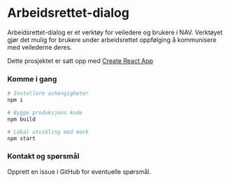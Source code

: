 # Arbeidsrettet-dialog

Arbeidsrettet-dialog er et verktøy for veiledere og brukere i NAV. Verktøyet gjør det mulig for brukere under arbeidsrettet oppfølging å kommunisere med veilederne deres.

Dette prosjektet er satt opp med [Create React App](https://github.com/facebook/create-react-app)

### Komme i gang

```sh
# Installere avhengigheter
npm i

# Bygge produksjons kode
npm build

# Lokal utvikling med mock
npm start

```

### Kontakt og spørsmål

Opprett en issue i GitHub for eventuelle spørsmål.

